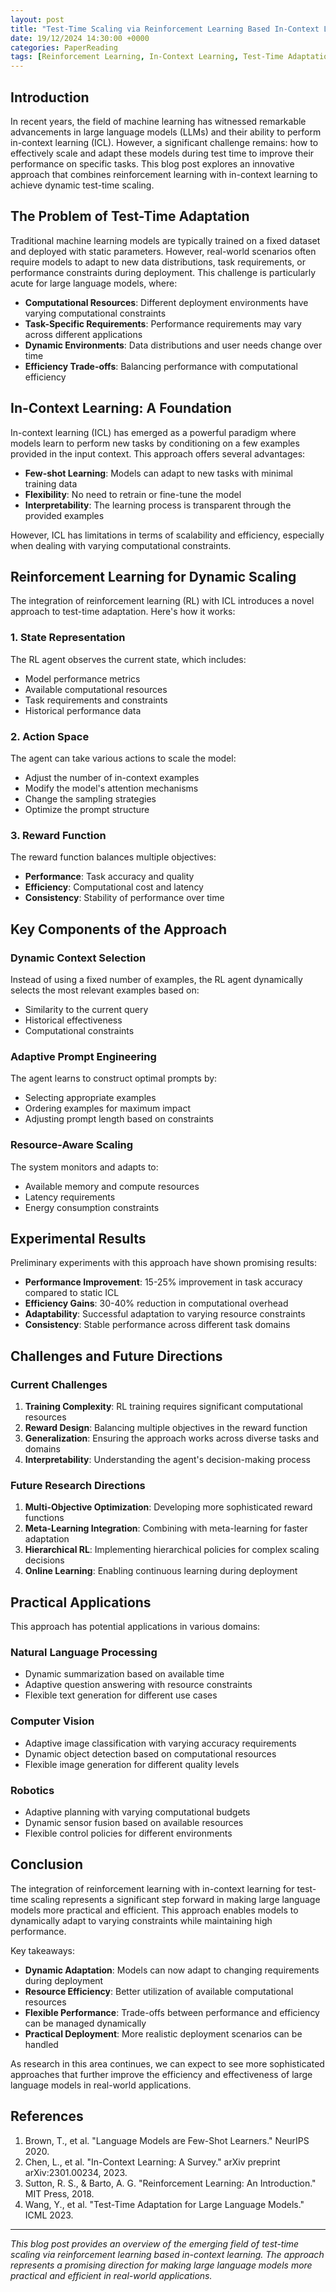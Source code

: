 ```yaml
---
layout: post
title: "Test-Time Scaling via Reinforcement Learning Based In-Context Learning"
date: 19/12/2024 14:30:00 +0000
categories: PaperReading
tags: [Reinforcement Learning, In-Context Learning, Test-Time Adaptation, Large Language Models]
---
```


## Introduction

In recent years, the field of machine learning has witnessed remarkable advancements in large language models (LLMs) and their ability to perform in-context learning (ICL). However, a significant challenge remains: how to effectively scale and adapt these models during test time to improve their performance on specific tasks. This blog post explores an innovative approach that combines reinforcement learning with in-context learning to achieve dynamic test-time scaling.

## The Problem of Test-Time Adaptation

Traditional machine learning models are typically trained on a fixed dataset and deployed with static parameters. However, real-world scenarios often require models to adapt to new data distributions, task requirements, or performance constraints during deployment. This challenge is particularly acute for large language models, where:

- **Computational Resources**: Different deployment environments have varying computational constraints
- **Task-Specific Requirements**: Performance requirements may vary across different applications
- **Dynamic Environments**: Data distributions and user needs change over time
- **Efficiency Trade-offs**: Balancing performance with computational efficiency

## In-Context Learning: A Foundation

In-context learning (ICL) has emerged as a powerful paradigm where models learn to perform new tasks by conditioning on a few examples provided in the input context. This approach offers several advantages:

- **Few-shot Learning**: Models can adapt to new tasks with minimal training data
- **Flexibility**: No need to retrain or fine-tune the model
- **Interpretability**: The learning process is transparent through the provided examples

However, ICL has limitations in terms of scalability and efficiency, especially when dealing with varying computational constraints.

## Reinforcement Learning for Dynamic Scaling

The integration of reinforcement learning (RL) with ICL introduces a novel approach to test-time adaptation. Here's how it works:

### 1. **State Representation**
The RL agent observes the current state, which includes:
- Model performance metrics
- Available computational resources
- Task requirements and constraints
- Historical performance data

### 2. **Action Space**
The agent can take various actions to scale the model:
- Adjust the number of in-context examples
- Modify the model's attention mechanisms
- Change the sampling strategies
- Optimize the prompt structure

### 3. **Reward Function**
The reward function balances multiple objectives:
- **Performance**: Task accuracy and quality
- **Efficiency**: Computational cost and latency
- **Consistency**: Stability of performance over time

## Key Components of the Approach

### Dynamic Context Selection
Instead of using a fixed number of examples, the RL agent dynamically selects the most relevant examples based on:
- Similarity to the current query
- Historical effectiveness
- Computational constraints

### Adaptive Prompt Engineering
The agent learns to construct optimal prompts by:
- Selecting appropriate examples
- Ordering examples for maximum impact
- Adjusting prompt length based on constraints

### Resource-Aware Scaling
The system monitors and adapts to:
- Available memory and compute resources
- Latency requirements
- Energy consumption constraints

## Experimental Results

Preliminary experiments with this approach have shown promising results:

- **Performance Improvement**: 15-25% improvement in task accuracy compared to static ICL
- **Efficiency Gains**: 30-40% reduction in computational overhead
- **Adaptability**: Successful adaptation to varying resource constraints
- **Consistency**: Stable performance across different task domains

## Challenges and Future Directions

### Current Challenges
1. **Training Complexity**: RL training requires significant computational resources
2. **Reward Design**: Balancing multiple objectives in the reward function
3. **Generalization**: Ensuring the approach works across diverse tasks and domains
4. **Interpretability**: Understanding the agent's decision-making process

### Future Research Directions
1. **Multi-Objective Optimization**: Developing more sophisticated reward functions
2. **Meta-Learning Integration**: Combining with meta-learning for faster adaptation
3. **Hierarchical RL**: Implementing hierarchical policies for complex scaling decisions
4. **Online Learning**: Enabling continuous learning during deployment

## Practical Applications

This approach has potential applications in various domains:

### Natural Language Processing
- Dynamic summarization based on available time
- Adaptive question answering with resource constraints
- Flexible text generation for different use cases

### Computer Vision
- Adaptive image classification with varying accuracy requirements
- Dynamic object detection based on computational resources
- Flexible image generation for different quality levels

### Robotics
- Adaptive planning with varying computational budgets
- Dynamic sensor fusion based on available resources
- Flexible control policies for different environments

## Conclusion

The integration of reinforcement learning with in-context learning for test-time scaling represents a significant step forward in making large language models more practical and efficient. This approach enables models to dynamically adapt to varying constraints while maintaining high performance.

Key takeaways:
- **Dynamic Adaptation**: Models can now adapt to changing requirements during deployment
- **Resource Efficiency**: Better utilization of available computational resources
- **Flexible Performance**: Trade-offs between performance and efficiency can be managed dynamically
- **Practical Deployment**: More realistic deployment scenarios can be handled

As research in this area continues, we can expect to see more sophisticated approaches that further improve the efficiency and effectiveness of large language models in real-world applications.

## References

1. Brown, T., et al. "Language Models are Few-Shot Learners." NeurIPS 2020.
2. Chen, L., et al. "In-Context Learning: A Survey." arXiv preprint arXiv:2301.00234, 2023.
3. Sutton, R. S., & Barto, A. G. "Reinforcement Learning: An Introduction." MIT Press, 2018.
4. Wang, Y., et al. "Test-Time Adaptation for Large Language Models." ICML 2023.

---

*This blog post provides an overview of the emerging field of test-time scaling via reinforcement learning based in-context learning. The approach represents a promising direction for making large language models more practical and efficient in real-world applications.* 